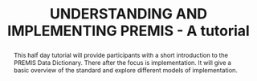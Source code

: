 ---
abstract: 'This half day tutorial will provide participants with a short introduction
  to the PREMIS Data Dictionary. There after the focus is implementation. It will
  give a basic overview of the standard and explore different models of implementation.

  '
creators:
- Bredenberg, Karin
- Zierau, Eld
- Lindlar, Michelle
date: null
document_url: https://services.phaidra.univie.ac.at/api/object/o:1424836/download
grand_parent: iPRES
institutions:
- Kommunalförbundet Sydarkivera
- The Royal Danish Library
- TIB Leibniz Information Centre for Science and Technology
keywords:
- preservation strategies and workflows
- systems and tools
- case studies
- best practices and novel challenges
- training and education
landing_page_url: https://phaidra.univie.ac.at/o:1424836
language: eng
layout: publication
license: CC BY 4.0 International
notes_url: null
parent: iPRES 2021
publication_type: paper
size: 209038
slides_url: null
source_name: iPRES
stream_url: null
title: UNDERSTANDING AND IMPLEMENTING PREMIS - A tutorial
year: 2021
---